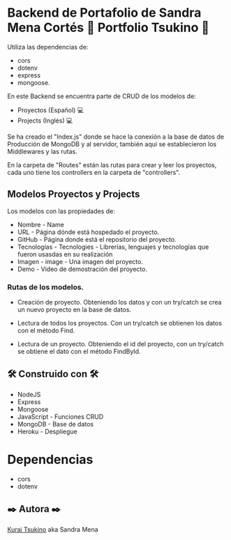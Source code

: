 # Backend de Portafolio de Sandra Mena Cortés 💼 Portfolio Tsukino 💼

Utiliza las dependencias de: 

* cors
* dotenv
* express 
* mongoose.

En este Backend se encuentra parte de CRUD de los modelos de:

* Proyectos (Español) 💻
* Projects (Inglés) 💻

Se ha creado el "Index.js" donde se hace la conexión a la base de datos de Producción de MongoDB y al servidor, también aquí se establecieron los Middlewares y las rutas.

En la carpeta de "Routes" están las rutas para crear y leer los proyectos, cada uno tiene los controllers en la carpeta de "controllers".

## Modelos Proyectos y Projects  

Los modelos con las propiedades de:

* Nombre - Name
* URL - Página dónde está hospedado el proyecto.
* GitHub - Página donde está el repositorio del proyecto.
* Tecnologías - Tecnologies - Librerías, lenguajes y tecnologías que fueron usasdas en su realización
* Imagen - image - Una imagen del proyecto.
* Demo - Video de demostración del proyecto.

### Rutas de los modelos.

* Creación de proyecto. Obteniendo los datos y con un try/catch se crea un nuevo proyecto en la base de datos.

* Lectura de todos los proyectos. Con un try/catch se obtienen los datos con el método Find. 

* Lectura de un proyecto. Obteniendo el id del proyecto, con un try/catch se obtiene el dato con el método FindById.

## 🛠 Construido con 🛠

* NodeJS
* Express
* Mongoose
* JavaScript - Funciones CRUD
* MongoDB - Base de datos
* Heroku - Despliegue

# Dependencias

* cors
* dotenv

## ✒️ Autora ✒️
[Kurai Tsukino](https://github.com/KuraiTsukino) aka Sandra Mena
